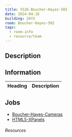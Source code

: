 ```yaml
---
title: YS26-Boucher-Hayes-502
date: 2024-04-16
building: 26YS
room: Boucher-Hayes-502
tags:
  - room-info
  - resource/team
---
```


## Description

## Information

Heading          | Description
---------------- | -----------------

## Jobs

- [Boucher-Hayes-Cameras](../../01-Projects/Boucher-Hayes-Cameras.md)
- [HTML5-XPanels](../../04-Archive/Completed/HTML5-XPanels.md)


###### Resources
